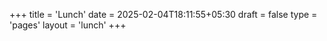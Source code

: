 +++
title = 'Lunch'
date = 2025-02-04T18:11:55+05:30
draft = false
type = 'pages'
layout = 'lunch'
+++
